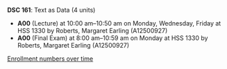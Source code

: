 **DSC 161**: Text as Data (4 units)

- **A00** (Lecture) at 10:00 am–10:50 am on Monday, Wednesday, Friday at HSS 1330 by Roberts, Margaret Earling (A12500927)
- **A00** (Final Exam) at 8:00 am–10:59 am on Monday at HSS 1330 by Roberts, Margaret Earling (A12500927)

[Enrollment numbers over time](./DSC161.tsv)
